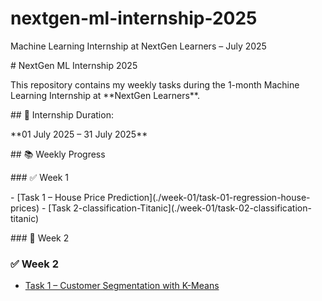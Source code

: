 # nextgen-ml-internship-2025

Machine Learning Internship at NextGen Learners – July 2025

\# NextGen ML Internship 2025



This repository contains my weekly tasks during the 1-month Machine Learning Internship at \*\*NextGen Learners\*\*.



\## 📅 Internship Duration:

\*\*01 July 2025 – 31 July 2025\*\*



\## 📚 Weekly Progress



\### ✅ Week 1

\- \[Task 1 – House Price Prediction](./week-01/task-01-regression-house-prices)
\- \[Task 2-classification-Titanic](./week-01/task-02-classification-titanic)



\### 🔄 Week 2

### ✅ Week 2
- [Task 1 – Customer Segmentation with K-Means](./week-02/task-01-customer-segmentation)



